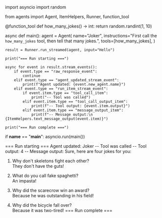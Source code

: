 import asyncio
import random

from agents import Agent, ItemHelpers, Runner, function_tool

@function_tool
def how_many_jokes() -> int:
    return random.randint(1, 10)

async def main():
    agent = Agent(
        name="Joker",
        instructions="First call the `how_many_jokes` tool, then tell that many jokes.",
        tools=[how_many_jokes],
    )

    result = Runner.run_streamed(agent, input="Hello")

    print("=== Run starting ===")

    async for event in result.stream_events():
        if event.type == "raw_response_event":
            continue
        elif event.type == "agent_updated_stream_event":
            print(f"Agent updated: {event.new_agent.name}")
        elif event.type == "run_item_stream_event":
            if event.item.type == "tool_call_item":
                print("-- Tool was called")
            elif event.item.type == "tool_call_output_item":
                print(f"-- Tool output: {event.item.output}")
            elif event.item.type == "message_output_item":
                print(f"-- Message output:\n {ItemHelpers.text_message_output(event.item)}")

    print("=== Run complete ===")

if __name__ == "__main__":
    asyncio.run(main())


=== Run starting ===
Agent updated: Joker
-- Tool was called
-- Tool output: 4
-- Message output:
 Sure, here are four jokes for you:

1. Why don't skeletons fight each other?  
   They don't have the guts!

2. What do you call fake spaghetti?  
   An impasta!

3. Why did the scarecrow win an award?  
   Because he was outstanding in his field!

4. Why did the bicycle fall over?  
   Because it was two-tired!
=== Run complete ===

